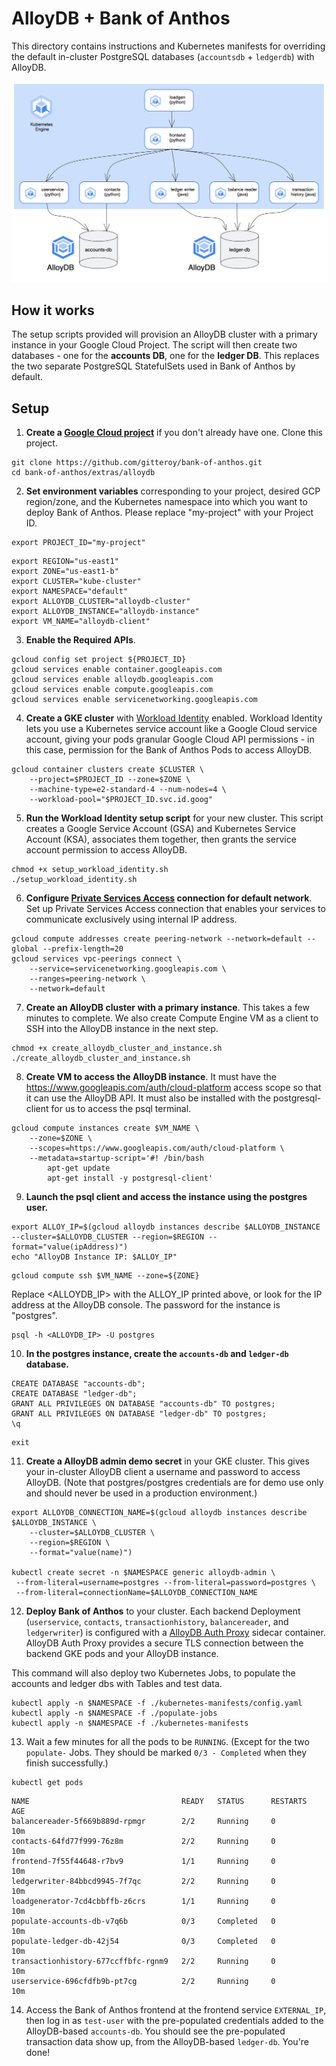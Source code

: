 
# AlloyDB + Bank of Anthos

This directory contains instructions and Kubernetes manifests for overriding the default in-cluster PostgreSQL databases (`accountsdb` + `ledgerdb`) with AlloyDB.

![diagram](alloydb-arch.png)

## How it works

The setup scripts provided will provision an AlloyDB cluster with a primary instance in your Google Cloud Project. The script will then create two databases - one for the **accounts DB**, one for the **ledger DB**. This replaces the two separate PostgreSQL StatefulSets used in Bank of Anthos by default.


## Setup

1. **Create a [Google Cloud project](https://cloud.google.com/resource-manager/docs/creating-managing-projects)** if you don't already have one. Clone this project.
```
git clone https://github.com/gitteroy/bank-of-anthos.git
cd bank-of-anthos/extras/alloydb
```

2. **Set environment variables** corresponding to your project, desired GCP region/zone, and the Kubernetes namespace into which you want to deploy Bank of Anthos. Please replace "my-project" with your Project ID.

```
export PROJECT_ID="my-project"
```
```
export REGION="us-east1"
export ZONE="us-east1-b"
export CLUSTER="kube-cluster"
export NAMESPACE="default"
export ALLOYDB_CLUSTER="alloydb-cluster"
export ALLOYDB_INSTANCE="alloydb-instance"
export VM_NAME="alloydb-client"
```

3. **Enable the Required APIs**. 

```
gcloud config set project ${PROJECT_ID}
gcloud services enable container.googleapis.com
gcloud services enable alloydb.googleapis.com
gcloud services enable compute.googleapis.com
gcloud services enable servicenetworking.googleapis.com
```

4. **Create a GKE cluster** with [Workload Identity](https://cloud.google.com/kubernetes-engine/docs/how-to/workload-identity#overview) enabled. Workload Identity lets you use a Kubernetes service account like a Google Cloud service account, giving your pods granular Google Cloud API permissions - in this case, permission for the Bank of Anthos Pods to access AlloyDB.

```
gcloud container clusters create $CLUSTER \
	--project=$PROJECT_ID --zone=$ZONE \
	--machine-type=e2-standard-4 --num-nodes=4 \
	--workload-pool="$PROJECT_ID.svc.id.goog"
```

5. **Run the Workload Identity setup script** for your new cluster. This script creates a Google Service Account (GSA) and Kubernetes Service Account (KSA), associates them together, then grants the service account permission to access AlloyDB.

```
chmod +x setup_workload_identity.sh
./setup_workload_identity.sh
```

6. **Configure [Private Services Access](https://cloud.google.com/vpc/docs/configure-private-services-access?_ga=2.196186028.-122724777.1678194777) connection for default network**. Set up Private Services Access connection that enables your services to communicate exclusively using internal IP address.
```
gcloud compute addresses create peering-network --network=default --global --prefix-length=20
gcloud services vpc-peerings connect \
    --service=servicenetworking.googleapis.com \
    --ranges=peering-network \
    --network=default
```

7. **Create an AlloyDB cluster with a primary instance**. This takes a few minutes to complete. We also create Compute Engine VM as a client to SSH into the AlloyDB instance in the next step. 
```
chmod +x create_alloydb_cluster_and_instance.sh
./create_alloydb_cluster_and_instance.sh
```
8. **Create VM to access the AlloyDB instance**. It must have the https://www.googleapis.com/auth/cloud-platform access scope so that it can use the AlloyDB API. It must also be installed with the postgresql-client for us to access the psql terminal.
```
gcloud compute instances create $VM_NAME \
    --zone=$ZONE \
    --scopes=https://www.googleapis.com/auth/cloud-platform \
    --metadata=startup-script='#! /bin/bash
        apt-get update
        apt-get install -y postgresql-client'
```
9. **Launch the psql client and access the instance using the postgres user.** 
```
export ALLOY_IP=$(gcloud alloydb instances describe $ALLOYDB_INSTANCE --cluster=$ALLOYDB_CLUSTER --region=$REGION --format="value(ipAddress)")
echo "AlloyDB Instance IP: $ALLOY_IP"
```
```
gcloud compute ssh $VM_NAME --zone=${ZONE}
```
Replace <ALLOYDB_IP> with the ALLOY_IP printed above, or look for the IP address at the AlloyDB console. The password for the instance is "postgres".
```
psql -h <ALLOYDB_IP> -U postgres
```

10. **In the postgres instance, create the `accounts-db` and `ledger-db` database.**
```
CREATE DATABASE "accounts-db";
CREATE DATABASE "ledger-db";
GRANT ALL PRIVILEGES ON DATABASE "accounts-db" TO postgres;
GRANT ALL PRIVILEGES ON DATABASE "ledger-db" TO postgres;
\q
```
```
exit
```

11. **Create a AlloyDB admin demo secret** in your GKE cluster. This gives your in-cluster AlloyDB client a username and password to access AlloyDB. (Note that postgres/postgres credentials are for demo use only and should never be used in a production environment.)

```
export ALLOYDB_CONNECTION_NAME=$(gcloud alloydb instances describe $ALLOYDB_INSTANCE \
    --cluster=$ALLOYDB_CLUSTER \
    --region=$REGION \
    --format="value(name)")

kubectl create secret -n $NAMESPACE generic alloydb-admin \
 --from-literal=username=postgres --from-literal=password=postgres \
 --from-literal=connectionName=$ALLOYDB_CONNECTION_NAME
```

12. **Deploy Bank of Anthos** to your cluster. Each backend Deployment (`userservice`, `contacts`, `transactionhistory`, `balancereader`, and `ledgerwriter`) is configured with a [AlloyDB Auth Proxy](https://cloud.google.com/alloydb/docs/auth-proxy/overview) sidecar container. AlloyDB Auth Proxy provides a secure TLS connection between the backend GKE pods and your AlloyDB instance.

This command will also deploy two Kubernetes Jobs, to populate the accounts and ledger dbs with Tables and test data.

```
kubectl apply -n $NAMESPACE -f ./kubernetes-manifests/config.yaml
kubectl apply -n $NAMESPACE -f ./populate-jobs
kubectl apply -n $NAMESPACE -f ./kubernetes-manifests
```

13. Wait a few minutes for all the pods to be `RUNNING`. (Except for the two `populate-` Jobs. They should be marked `0/3 - Completed` when they finish successfully.)
```
kubectl get pods
```
```
NAME                                  READY   STATUS      RESTARTS   AGE
balancereader-5f669b889d-rpmgr        2/2     Running     0          10m
contacts-64fd77f999-76z8m             2/2     Running     0          10m
frontend-7f55f44648-r7bv9             1/1     Running     0          10m
ledgerwriter-84bbcd9945-7f7qc         2/2     Running     0          10m
loadgenerator-7cd4cbbffb-z6crs        1/1     Running     0          10m
populate-accounts-db-v7q6b            0/3     Completed   0          10m
populate-ledger-db-42j54              0/3     Completed   0          10m
transactionhistory-677ccffbfc-rgnm9   2/2     Running     0          10m
userservice-696cfdfb9b-pt7cg          2/2     Running     0          10m
```

14. Access the Bank of Anthos frontend at the frontend service `EXTERNAL_IP`, then log in as `test-user` with the pre-populated credentials added to the AlloyDB-based `accounts-db`. You should see the pre-populated transaction data show up, from the AlloyDB-based `ledger-db`. You're done!